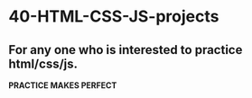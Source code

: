 # 40-HTML-CSS-JS-projects
## For any one who is interested to practice html/css/js.

**PRACTICE MAKES PERFECT**


